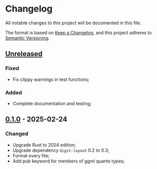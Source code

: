 # Changelog

All notable changes to this project will be documented in this file.

The format is based on [Keep a Changelog](https://keepachangelog.com/en/1.1.0/),
and this project adheres to [Semantic Versioning](https://semver.org/spec/v2.0.0.html).

## [Unreleased]

### Fixed

- Fix clippy warnings in test functions;

### Added

- Complete documentation and testing;

## [0.1.0] - 2025-02-24

### Changed

- Upgrade Rust to 2024 edition;
- Upgrade dependency `digit-layout` 0.2 to 0.3;
- Format every file;
- Add pub keyword for members of ggml quants types;

[Unreleased]: https://github.com/InfiniTensor/gguf/compare/v0.5.0...HEAD
[0.1.0]: https://github.com/InfiniTensor/gguf/releases/tag/v0.5.0
